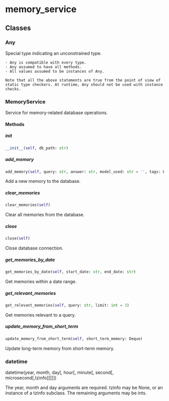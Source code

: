 # memory_service

## Classes

### Any

Special type indicating an unconstrained type.

    - Any is compatible with every type.
    - Any assumed to have all methods.
    - All values assumed to be instances of Any.

    Note that all the above statements are true from the point of view of
    static type checkers. At runtime, Any should not be used with instance
    checks.

### MemoryService

Service for memory-related database operations.

#### Methods

##### __init__

```python
__init__(self, db_path: str)
```

##### add_memory

```python
add_memory(self, query: str, answer: str, model_used: str = '', tags: List[str] = None)
```

Add a new memory to the database.

##### clear_memories

```python
clear_memories(self)
```

Clear all memories from the database.

##### close

```python
close(self)
```

Close database connection.

##### get_memories_by_date

```python
get_memories_by_date(self, start_date: str, end_date: str)
```

Get memories within a date range.

##### get_relevant_memories

```python
get_relevant_memories(self, query: str, limit: int = 3)
```

Get memories relevant to a query.

##### update_memory_from_short_term

```python
update_memory_from_short_term(self, short_term_memory: Deque)
```

Update long-term memory from short-term memory.

### datetime

datetime(year, month, day[, hour[, minute[, second[, microsecond[,tzinfo]]]]])

The year, month and day arguments are required. tzinfo may be None, or an
instance of a tzinfo subclass. The remaining arguments may be ints.

